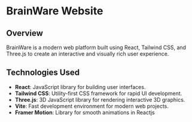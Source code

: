 # BrainWare Website

## Overview
BrainWare is a modern web platform built using React, Tailwind CSS, and Three.js to create an interactive and visually rich user experience.

## Technologies Used
- **React**: JavaScript library for building user interfaces.
- **Tailwind CSS**: Utility-first CSS framework for rapid UI development.
- **Three.js**: 3D JavaScript library for rendering interactive 3D graphics.
- **Vite**: Fast development environment for modern web projects.
- **Framer Motion**: Library for smooth animations in Reactjs
